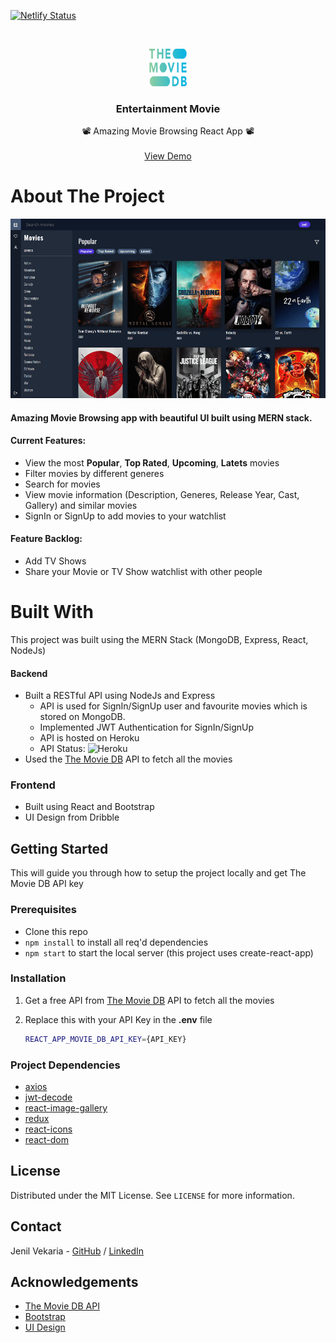 <!-- PROJECT SHIELDS -->
<!--
*** I'm using markdown "reference style" links for readability.
*** Reference links are enclosed in brackets [ ] instead of parentheses ( ).
*** See the bottom of this document for the declaration of the reference variables
*** for contributors-url, forks-url, etc. This is an optional, concise syntax you may use.
*** https://www.markdownguide.org/basic-syntax/#reference-style-links
-->
[![Netlify Status](https://api.netlify.com/api/v1/badges/59daef64-c743-4641-8eb7-1a685f50a7ae/deploy-status)](https://app.netlify.com/sites/entertainmentmovie/deploys)



<!-- PROJECT LOGO -->
<br />
<p align="center">
  <a href="https://entertainmentmovie.netlify.app/">
    <img src="public/movieApp.svg" alt="Logo" width="60" height="60">
  </a>

  <h3 align="center">Entertainment Movie</h3>

  <p align="center">
    📽️ Amazing Movie Browsing React App 📽️
    <br />
    <br />
    <a href="https://entertainmentmovie.netlify.app/">View Demo</a>
  </p>
</p>


<!-- ABOUT THE PROJECT -->
# About The Project

  <a href="https://entertainmentmovie.netlify.app/">
    <img src="images/project_gif.gif" alt="Logo">
  </a>

#### Amazing Movie Browsing app with beautiful UI built using MERN stack.

#### Current Features:
- View the most <strong>Popular</strong>, <strong>Top Rated</strong>, <strong>Upcoming</strong>, <strong>Latets</strong> movies
- Filter movies by different generes
- Search for movies
- View movie information (Description, Generes, Release Year, Cast, Gallery) and similar movies
- SignIn or SignUp to add movies to your watchlist

#### Feature Backlog:
- Add TV Shows
- Share your Movie or TV Show watchlist with other people

# Built With

This project was built using the MERN Stack (MongoDB, Express, React, NodeJs)

#### Backend
- Built a RESTful API using NodeJs and Express
  - API is used for SignIn/SignUp user and favourite movies which is stored on MongoDB.
  - Implemented JWT Authentication for SignIn/SignUp
  - API is hosted on Heroku
  - API Status: ![Heroku](https://heroku-badge.herokuapp.com/?app=entertainmentmovie)
- Used the [The Movie DB](https://developers.themoviedb.org/3/getting-started) API to fetch all the movies

### Frontend
- Built using React and Bootstrap
- UI Design from Dribble

<!-- GETTING STARTED -->
## Getting Started
This will guide you through how to setup the project locally and get The Movie DB API key

### Prerequisites
- Clone this repo
- `npm install` to install all req'd dependencies
- `npm start` to start the local server (this project uses create-react-app)

### Installation

1. Get a free API from [The Movie DB](https://developers.themoviedb.org/3/getting-started) API to fetch all the movies

2. Replace this with your API Key in the <strong>.env</strong> file
   ```sh
   REACT_APP_MOVIE_DB_API_KEY={API_KEY}
   ```
  
### Project Dependencies
- [axios](https://www.npmjs.com/package/axios)
- [jwt-decode](https://www.npmjs.com/package/jwt-decode)
- [react-image-gallery](https://www.npmjs.com/package/react-image-gallery)
- [redux](https://www.npmjs.com/package/redux)
- [react-icons](https://www.npmjs.com/package/react-icons)
- [react-dom](https://www.npmjs.com/package/react-dom)


<!-- LICENSE -->
## License

Distributed under the MIT License. See `LICENSE` for more information.


<!-- CONTACT -->
## Contact

Jenil Vekaria - [GitHub](https://github.com/Jenil-Vekaria) / [LinkedIn](https://www.linkedin.com/in/jenil-vekaria)

<!-- ACKNOWLEDGEMENTS -->
## Acknowledgements
* [The Movie DB API](https://developers.themoviedb.org/3/getting-started)
* [Bootstrap](https://getbootstrap.com)
* [UI Design](https://dribbble.com/shots/2983800-Online-cinema/attachments/621936)
